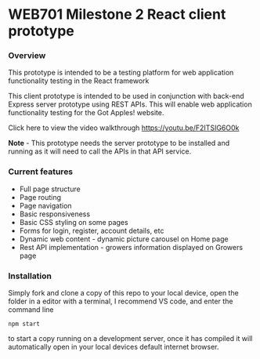 # WEB701 Milestone 2 React client prototype

### Overview
This prototype is intended to be a testing platform for web application functionality testing in the React framework

This client prototype is intended to be used in conjunction with back-end Express server prototype using REST APIs.  This will enable web application functionality testing for the Got Apples! website. 

Click here to view the video walkthrough https://youtu.be/F2ITSIG6O0k

<b>Note</b> - This prototype needs the server prototype to be installed and running as it will need to call the APIs in that API service.

### Current features
<ul>
  <li>Full page structure</li>
  <li>Page routing</li>
  <li>Page navigation</li>
  <li>Basic responsiveness</li>
  <li>Basic CSS styling on some pages</li>
  <li>Forms for login, register, account details, etc</li>
  <li>Dynamic web content - dynamic picture carousel on Home page</li> 
  <li>Rest API implementation - growers information displayed on Growers page</li>
</ul>

### Installation
Simply fork and clone a copy of this repo to your local device, open the folder in a editor with a terminal, I recommend VS code, and enter the command line 
```
npm start
```
to start a copy running on a development server, once it has compiled it will automatically open in your local devices default internet browser.




